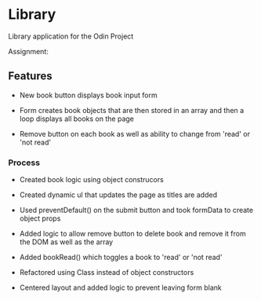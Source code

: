 # Library

Library application for the Odin Project

Assignment:

## Features

- New book button displays book input form

- Form creates book objects that are then stored in an array and then a loop displays all books on the page

- Remove button on each book as well as ability to change from 'read' or 'not read'

### Process

- Created book logic using object construcors

- Created dynamic ul that updates the page as titles are added

- Used preventDefault() on the submit button and took formData to create object props

- Added logic to allow remove button to delete book and remove it from the DOM as well as the array

- Added bookRead() which toggles a book to 'read' or 'not read'

- Refactored using Class instead of object constructors

- Centered layout and added logic to prevent leaving form blank
